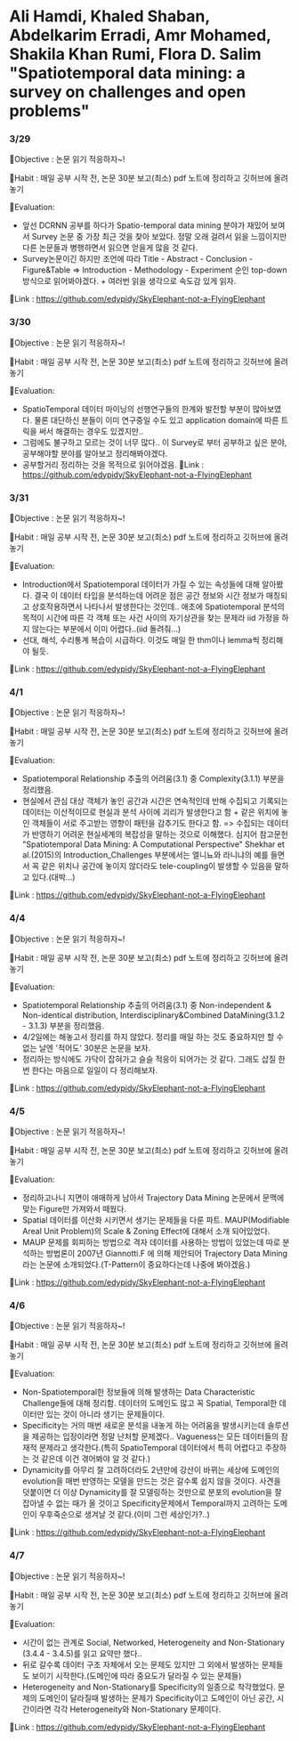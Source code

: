 # Ali Hamdi, Khaled Shaban, Abdelkarim Erradi, Amr Mohamed, Shakila Khan Rumi, Flora D. Salim "Spatiotemporal data mining: a survey on challenges and open problems"

### 3/29
🐘Objective : 논문 읽기 적응하자~!

🐘Habit : 매일 공부 시작 전, 논문 30분 보고(최소) pdf 노트에 정리하고 깃허브에 올려놓기

🐘Evaluation:
* 앞선 DCRNN 공부를 하다가 Spatio-temporal data mining 분야가 재밌어 보여서 Survey 논문 중 가장 최근 것을 찾아 보았다. 정말 오래 걸려서 읽을 느낌이지만 다른 논문들과 병행하면서 읽으면 얻을게 많을 것 같다.
* Survey논문이긴 하지만 조언에 따라 Title - Abstract - Conclusion - Figure&Table => Introduction - Methodology - Experiment 순인 top-down방식으로 읽어봐야겠다. + 여러번 읽을 생각으로 속도감 있게 읽자.

🐘Link : https://github.com/edypidy/SkyElephant-not-a-FlyingElephant


### 3/30
🐘Objective : 논문 읽기 적응하자~!

🐘Habit : 매일 공부 시작 전, 논문 30분 보고(최소) pdf 노트에 정리하고 깃허브에 올려놓기

🐘Evaluation:
* SpatioTemporal 데이터 마이닝의 선행연구들의 한계와 발전할 부분이 많아보였다. 물론 대단하신 분들이 이미 연구중일 수도 있고 application domain에 따른 트릭을 써서 해결하는 경우도 있겠지만..
* 그럼에도 불구하고 모르는 것이 너무 많다.. 이 Survey로 부터 공부하고 싶은 분야, 공부해야할 분야를 알아보고 정리해봐야겠다.
* 공부할거리 정리하는 것을 목적으로 읽어야겠음.
🐘Link : https://github.com/edypidy/SkyElephant-not-a-FlyingElephant


### 3/31
🐘Objective : 논문 읽기 적응하자~!

🐘Habit : 매일 공부 시작 전, 논문 30분 보고(최소) pdf 노트에 정리하고 깃허브에 올려놓기

🐘Evaluation:
* Introduction에서 Spatiotemporal 데이터가 가질 수 있는 속성들에 대해 알아봤다. 결국 이 데이터 타입을 분석하는데 어려운 점은 공간 정보와 시간 정보가 매칭되고 상호작용하면서 나타나서 발생한다는 것인데.. 애초에 Spatiotemporal 분석의 목적이 시간에 따른 각 객체 또는 사건 사이의 자기상관을 찾는 문제라 iid 가정을 하지 않는다는 부분에서 이미 어렵다..(iid 돌려줘...)
* 선대, 해석, 수리통계 복습이 시급하다. 이것도 매일 한 thm이나 lemma씩 정리해야 될듯.

🐘Link : https://github.com/edypidy/SkyElephant-not-a-FlyingElephant


### 4/1
🐘Objective : 논문 읽기 적응하자~!

🐘Habit : 매일 공부 시작 전, 논문 30분 보고(최소) pdf 노트에 정리하고 깃허브에 올려놓기

🐘Evaluation:
* Spatiotemporal Relationship 추출의 어려움(3.1) 중 Complexity(3.1.1) 부분을 정리했음.
* 현실에서 관심 대상 객체가 놓인 공간과 시간은 연속적인데 반해 수집되고 기록되는 데이터는 이산적이므로 현실과 분석 사이에 괴리가 발생한다고 함 + 같은 위치에 놓인 객체들이 서로 주고받는 영향이 패턴을 감추기도 한다고 함. => 수집되는 데이터가 반영하기 어려운 현실세계의 복잡성을 말하는 것으로 이해했다. 심지어 참고문헌 "Spatiotemporal Data Mining: A Computational Perspective" Shekhar et al.(2015)의 Introduction_Challenges 부분에서는 엘니뇨와 라니냐의 예를 들면서 꼭 같은 위치나 공간에 놓이지 않더라도 tele-coupling이 발생할 수 있음을 말하고 있다.(대박...)

🐘Link : https://github.com/edypidy/SkyElephant-not-a-FlyingElephant


### 4/4
🐘Objective : 논문 읽기 적응하자~!

🐘Habit : 매일 공부 시작 전, 논문 30분 보고(최소) pdf 노트에 정리하고 깃허브에 올려놓기

🐘Evaluation:
* Spatiotemporal Relationship 추출의 어려움(3.1) 중 Non-independent & Non-identical distribution, Interdisciplinary&Combined DataMining(3.1.2 - 3.1.3) 부분을 정리했음.
* 4/2일에는 해놓고서 정리를 하지 않았다. 정리를 매일 하는 것도 중요하지만 할 수 없는 날엔 '적어도' 30분은 논문을 보자.
* 정리하는 방식에도 가닥이 잡혀가고 슬슬 적응이 되어가는 것 같다. 그래도 삽질 한 번 한다는 마음으로 일일이 다 정리해보자.

🐘Link : https://github.com/edypidy/SkyElephant-not-a-FlyingElephant


### 4/5
🐘Objective : 논문 읽기 적응하자~!

🐘Habit : 매일 공부 시작 전, 논문 30분 보고(최소) pdf 노트에 정리하고 깃허브에 올려놓기

🐘Evaluation:
* 정리하고나니 지면이 애매하게 남아서 Trajectory Data Mining 논문에서 문맥에 맞는 Figure만 가져와서 떼웠다.
* Spatial 데이터를 이산화 시키면서 생기는 문제들을 다룬 파트. MAUP(Modifiable Areal Unit Problem)의 Scale & Zoning Effect에 대해서 소개 되어있었다.
* MAUP 문제를 회피하는 방법으로 격자 데이터를 사용하는 방법이 있었는데 따로 분석하는 방법론이 2007년 Giannotti.F 에 의해 제안되어 Trajectory Data Mining라는 논문에 소개되었다.(T-Pattern이 중요하다는데 나중에 봐야겠음.)

🐘Link : https://github.com/edypidy/SkyElephant-not-a-FlyingElephant


### 4/6
🐘Objective : 논문 읽기 적응하자~!

🐘Habit : 매일 공부 시작 전, 논문 30분 보고(최소) pdf 노트에 정리하고 깃허브에 올려놓기

🐘Evaluation:
* Non-Spatiotemporal한 정보들에 의해 발생하는 Data Characteristic Challenge들에 대해 정리함. 데이터의 도메인도 많고 꼭 Spatial, Temporal한 데이터만 있는 것이 아니라 생기는 문제들이다.
* Specificity는 거의 매번 새로운 분석을 내놓게 하는 어려움을 발생시키는데 솔루션을 제공하는 입장이라면 정말 난처할 문제겠다.. Vagueness는 모든 데이터들의 잠재적 문제라고 생각한다.(특히 SpatioTemporal 데이터에서 특히 어렵다고 주장하는 것 같은데 이건 겪어봐야 알 것 같다.)
* Dynamicity를 아무리 잘 고려하더라도 2년만에 강산이 바뀌는 세상에 도메인의 evolution을 매번 반영하는 모델을 만드는 것은 갈수록 쉽지 않을 것이다. 사견을 덧붙이면 더 이상 Dynamicity를 잘 모델링하는 것만으로 분포의 evolution을 잘 잡아낼 수 없는 때가 올 것이고 Specificity문제에서 Temporal까지 고려하는 도메인이 우후죽순으로 생겨날 것 같다.(이미 그런 세상인가?..)

🐘Link : https://github.com/edypidy/SkyElephant-not-a-FlyingElephant


### 4/7
🐘Objective : 논문 읽기 적응하자~!

🐘Habit : 매일 공부 시작 전, 논문 30분 보고(최소) pdf 노트에 정리하고 깃허브에 올려놓기

🐘Evaluation:
* 시간이 없는 관계로 Social, Networked, Heterogeneity and Non-Stationary (3.4.4 - 3.4.5)를 읽고 요약만 했다..
* 뒤로 갈수록 데이터 구조 자체에서 오는 문제도 있지만 그 외에서 발생하는 문제들도 보이기 시작한다.(도메인에 따라 중요도가 달라질 수 있는 문제들)
* Heterogeneity and Non-Stationary를 Specificity의 일종으로 착각했었다. 문제의 도메인이 달라질때 발생하는 문제가 Specificity이고 도메인이 아닌 공간, 시간이라면 각각 Heterogeneity와 Non-Stationary 문제이다.

🐘Link : https://github.com/edypidy/SkyElephant-not-a-FlyingElephant
